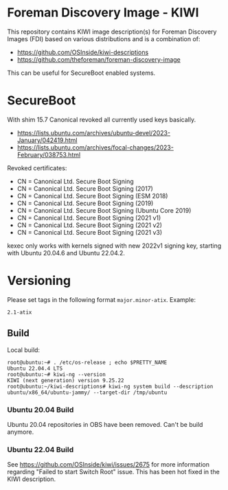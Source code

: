 # Foreman Discovery Image - KIWI

This repository contains KIWI image description(s) for Foreman Discovery Images
(FDI) based on various distributions and is a combination of:

- https://github.com/OSInside/kiwi-descriptions
- https://github.com/theforeman/foreman-discovery-image

This can be useful for SecureBoot enabled systems.

# SecureBoot

With shim 15.7 Canonical revoked all currently used keys basically.

- https://lists.ubuntu.com/archives/ubuntu-devel/2023-January/042419.html
- https://lists.ubuntu.com/archives/focal-changes/2023-February/038753.html

Revoked certificates:

- CN = Canonical Ltd. Secure Boot Signing
- CN = Canonical Ltd. Secure Boot Signing (2017)
- CN = Canonical Ltd. Secure Boot Signing (ESM 2018)
- CN = Canonical Ltd. Secure Boot Signing (2019)
- CN = Canonical Ltd. Secure Boot Signing (Ubuntu Core 2019)
- CN = Canonical Ltd. Secure Boot Signing (2021 v1)
- CN = Canonical Ltd. Secure Boot Signing (2021 v2)
- CN = Canonical Ltd. Secure Boot Signing (2021 v3)

kexec only works with kernels signed with new 2022v1 signing key, starting with
Ubuntu 20.04.6 and Ubuntu 22.04.2.

# Versioning

Please set tags in the following format `major.minor-atix`. Example:
```
2.1-atix
```

## Build

Local build:
```
root@ubuntu:~# . /etc/os-release ; echo $PRETTY_NAME
Ubuntu 22.04.4 LTS
root@ubuntu:~# kiwi-ng --version
KIWI (next generation) version 9.25.22
root@ubuntu:~/kiwi-descriptions# kiwi-ng system build --description ubuntu/x86_64/ubuntu-jammy/ --target-dir /tmp/ubuntu
```

### Ubuntu 20.04 Build

Ubuntu 20.04 repositories in OBS have been removed.
Can't be build anymore.

### Ubuntu 22.04 Build

See https://github.com/OSInside/kiwi/issues/2675 for more information regarding "Failed to start Switch Root" issue.
This has been hot fixed in the KIWI description.
